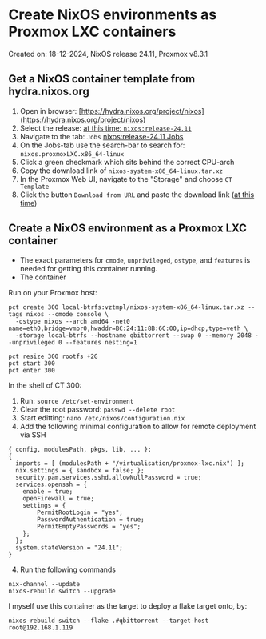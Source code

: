 # Create NixOS environments as Proxmox LXC containers
Created on: 18-12-2024, NixOS release 24.11, Proxmox v8.3.1

## Get a NixOS container template from hydra.nixos.org

1. Open in browser: [https://hydra.nixos.org/project/nixos](https://hydra.nixos.org/project/nixos)
2. Select the release: [at this time: `nixos:release-24.11`](https://hydra.nixos.org/jobset/nixos/release-24.11)
3. Navigate to the tab: `Jobs` [nixos:release-24.11 Jobs](https://hydra.nixos.org/jobset/nixos/release-24.11#tabs-jobs)
4. On the Jobs-tab use the search-bar to search for: `nixos.proxmoxLXC.x86_64-linux`
5. Click a green checkmark which sits behind the correct CPU-arch
6. Copy the download link of `nixos-system-x86_64-linux.tar.xz`
7. In the Proxmox Web UI, navigate to the "Storage" and choose `CT Template`
8. Click the button `Download from URL` and paste the download link ([at this time](https://hydra.nixos.org/build/282070945/download/1/nixos-system-x86_64-linux.tar.xz))

## Create a NixOS environment as a Proxmox LXC container
* The exact parameters for `cmode`, `unprivileged`, `ostype`, and `features` is needed for getting this container running.
* The container 

Run on your Proxmox host:
```
pct create 300 local-btrfs:vztmpl/nixos-system-x86_64-linux.tar.xz --tags nixos --cmode console \
  -ostype nixos --arch amd64 -net0 name=eth0,bridge=vmbr0,hwaddr=BC:24:11:8B:6C:00,ip=dhcp,type=veth \
  -storage local-btrfs --hostname qbittorrent --swap 0 --memory 2048 --unprivileged 0 --features nesting=1

pct resize 300 rootfs +2G
pct start 300
pct enter 300
```
In the shell of CT 300:
1. Run: `source /etc/set-environment`
2. Clear the root password: `passwd --delete root`
3. Start editting: `nano /etc/nixos/configuration.nix`
4. Add the following minimal configuration to allow for remote deployment via SSH
```
{ config, modulesPath, pkgs, lib, ... }:
{
  imports = [ (modulesPath + "/virtualisation/proxmox-lxc.nix") ];
  nix.settings = { sandbox = false; };  
  security.pam.services.sshd.allowNullPassword = true;
  services.openssh = {
    enable = true;
    openFirewall = true;
    settings = {
        PermitRootLogin = "yes";
        PasswordAuthentication = true;
        PermitEmptyPasswords = "yes";
    };
  };
  system.stateVersion = "24.11";
}
```
4. Run the following commands
```
nix-channel --update
nixos-rebuild switch --upgrade
```

I myself use this container as the target to deploy a flake target onto, by:
```
nixos-rebuild switch --flake .#qbittorrent --target-host root@192.168.1.119
```


